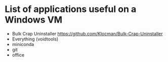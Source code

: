 # List of applications useful on a Windows VM 


- Bulk Crap Uninstaller https://github.com/Klocman/Bulk-Crap-Uninstaller
- Everything (voidtools)
- miniconda
- git
- office
